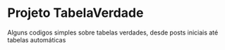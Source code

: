 # Projeto TabelaVerdade
 Alguns codigos simples sobre tabelas verdades, desde posts iniciais até tabelas automáticas 
